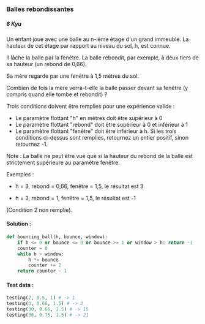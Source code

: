 ### Balles rebondissantes
##### 6 Kyu

Un enfant joue avec une balle au n-ième étage d'un grand immeuble. La hauteur de cet étage par rapport au niveau du sol, h, est connue.

Il lâche la balle par la fenêtre. La balle rebondit, par exemple, à deux tiers de sa hauteur (un rebond de 0,66).

Sa mère regarde par une fenêtre à 1,5 mètres du sol.

Combien de fois la mère verra-t-elle la balle passer devant sa fenêtre (y compris quand elle tombe et rebondit) ?

Trois conditions doivent être remplies pour une expérience valide :
- Le paramètre flottant "h" en mètres doit être supérieur à 0
- Le paramètre flottant "rebond" doit être supérieur à 0 et inférieur à 1
- Le paramètre flottant "fenêtre" doit être inférieur à h.
Si les trois conditions ci-dessus sont remplies, retournez un entier positif, sinon retournez -1.

Note :
La balle ne peut être vue que si la hauteur du rebond de la balle est strictement supérieure au paramètre fenêtre.

Exemples :
- h = 3, rebond = 0,66, fenêtre = 1,5, le résultat est 3

- h = 3, rebond = 1, fenêtre = 1,5, le résultat est -1

(Condition 2 non remplie).

#### Solution :
```python
def bouncing_ball(h, bounce, window):
    if h <= 0 or bounce <= 0 or bounce >= 1 or window > h: return -1
    counter = 0
    while h > window:
        h *= bounce
        counter += 2
    return counter - 1
```

#### Test data :
```python
testing(2, 0.5, 1) # -> 1
testing(3, 0.66, 1.5) # -> 3
testing(30, 0.66, 1.5) # -> 15
testing(30, 0.75, 1.5) # -> 21
```